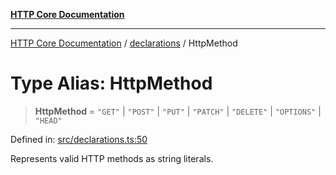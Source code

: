 [**HTTP Core Documentation**](../../README.md)

***

[HTTP Core Documentation](../../README.md) / [declarations](../README.md) / HttpMethod

# Type Alias: HttpMethod

> **HttpMethod** = `"GET"` \| `"POST"` \| `"PUT"` \| `"PATCH"` \| `"DELETE"` \| `"OPTIONS"` \| `"HEAD"`

Defined in: [src/declarations.ts:50](https://github.com/stonemjs/http-core/blob/38177eda1505fdb30323b11ec31ef2a0f0840267/src/declarations.ts#L50)

Represents valid HTTP methods as string literals.
